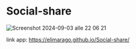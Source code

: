# Social-share

![Screenshot 2024-09-03 alle 22 06 21](https://github.com/user-attachments/assets/9a1c092f-60ca-4d27-8e81-5b87482e42f9)

link app: https://elimarago.github.io/Social-share/
